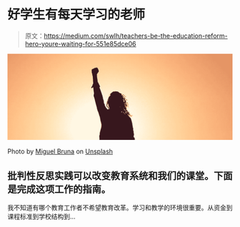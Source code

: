 # 好学生有每天学习的老师

> 原文：<https://medium.com/swlh/teachers-be-the-education-reform-hero-youre-waiting-for-551e85dce06>

![](img/49de7f952d004b0d285a44995559e1e0.png)

Photo by [Miguel Bruna](https://unsplash.com/@mbrunacr?utm_source=unsplash&utm_medium=referral&utm_content=creditCopyText) on [Unsplash](https://unsplash.com/search/photos/evolution?utm_source=unsplash&utm_medium=referral&utm_content=creditCopyText)

## 批判性反思实践可以改变教育系统和我们的课堂。下面是完成这项工作的指南。

我不知道有哪个教育工作者不希望教育改革。学习和教学的环境很重要。从资金到课程标准到学校结构到…